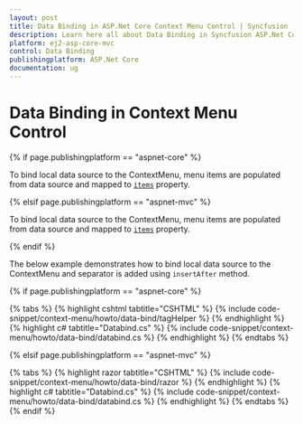 ```yaml
---
layout: post
title: Data Binding in ASP.Net Core Context Menu Control | Syncfusion
description: Learn here all about Data Binding in Syncfusion ASP.Net Core Context Menu component of Syncfusion Essential JS 2 and more.
platform: ej2-asp-core-mvc
control: Data Binding
publishingplatform: ASP.Net Core
documentation: ug
---
```


# Data Binding in Context Menu Control

{% if page.publishingplatform == "aspnet-core" %}

To bind local data source to the ContextMenu, menu items are populated from data source and mapped to [`items`](https://help.syncfusion.com/cr/aspnetcore-js2/Syncfusion.EJ2.Navigations.ContextMenuItem.html#Syncfusion_EJ2_Navigations_ContextMenuItem_Items) property.

{% elsif page.publishingplatform == "aspnet-mvc" %}

To bind local data source to the ContextMenu, menu items are populated from data source and mapped to [`items`](https://help.syncfusion.com/cr/aspnetmvc-js2/Syncfusion.EJ2.Navigations.ContextMenuItem.html#Syncfusion_EJ2_Navigations_ContextMenuItem_Items) property.

{% endif %}

The below example demonstrates how to bind local data source to the ContextMenu and separator is added using `insertAfter` method.

{% if page.publishingplatform == "aspnet-core" %}

{% tabs %}
{% highlight cshtml tabtitle="CSHTML" %}
{% include code-snippet/context-menu/howto/data-bind/tagHelper %}
{% endhighlight %}
{% highlight c# tabtitle="Databind.cs" %}
{% include code-snippet/context-menu/howto/data-bind/databind.cs %}
{% endhighlight %}
{% endtabs %}

{% elsif page.publishingplatform == "aspnet-mvc" %}

{% tabs %}
{% highlight razor tabtitle="CSHTML" %}
{% include code-snippet/context-menu/howto/data-bind/razor %}
{% endhighlight %}
{% highlight c# tabtitle="Databind.cs" %}
{% include code-snippet/context-menu/howto/data-bind/databind.cs %}
{% endhighlight %}
{% endtabs %}
{% endif %}


